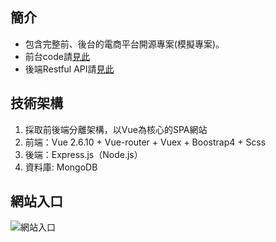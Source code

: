 ## 簡介
- 包含完整前、後台的電商平台開源專案(模擬專案)。
- 前台code請[見此](https://github.com/YunTaoLin/picture-book)
- 後端Restful API請[見此](https://github.com/YunTaoLin/picture-book-server)

## 技術架構
1. 採取前後端分離架構，以Vue為核心的SPA網站
2. 前端：Vue 2.6.10 + Vue-router + Vuex + Boostrap4 + Scss
3. 後端：Express.js（Node.js）
4. 資料庫: MongoDB

## 網站入口
![網站入口](http://172.105.215.182:3000/)


